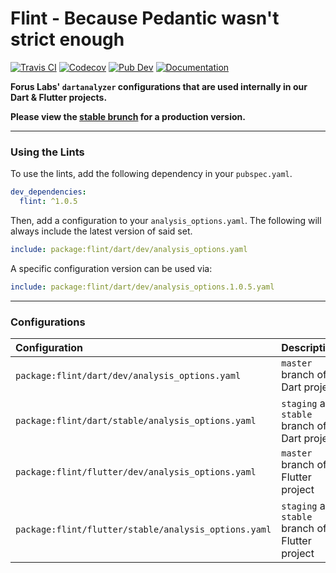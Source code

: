# Flint - Because Pedantic wasn't strict enough

[![Travis CI](https://img.shields.io/travis/forus-labs/cauldron/master?logo=travis)](https://travis-ci.com/forus-labs/cauldron)
[![Codecov](https://codecov.io/gh/forus-labs/cauldron/branch/master/graph/badge.svg)](https://codecov.io/gh/forus-labs/cauldron)
[![Pub Dev](https://img.shields.io/pub/v/flint)](https://pub.dev/packages/flint)
[![Documentation](https://img.shields.io/badge/documentation-1.0.5-brightgreen.svg)](https://pub.dev/documentation/flint/latest/)

**Forus Labs' `dartanalyzer` configurations that are used internally in our Dart & Flutter projects.**

**Please view the [stable brunch](https://github.com/forus-labs/cauldron/tree/stable/flint/) for a production version.**

***
### Using the Lints

To use the lints, add the following dependency in your `pubspec.yaml`.

```yaml
dev_dependencies:
  flint: ^1.0.5  
```

Then, add a configuration to your `analysis_options.yaml`. The following will always include the latest version of said set.

```yaml
include: package:flint/dart/dev/analysis_options.yaml
```

A specific configuration version can be used via:
```yaml
include: package:flint/dart/dev/analysis_options.1.0.5.yaml
```

***
### Configurations

| Configuration                                                 | Description                                        |
| :--------------------------------------------------- | :------------------------------------------------- |
| `package:flint/dart/dev/analysis_options.yaml`       | `master` branch of a Dart project                  |
| `package:flint/dart/stable/analysis_options.yaml`    | `staging` and `stable` branch of a Dart project    |
| `package:flint/flutter/dev/analysis_options.yaml`    | `master` branch of a Flutter project               |
| `package:flint/flutter/stable/analysis_options.yaml` | `staging` and `stable` branch of a Flutter project |


